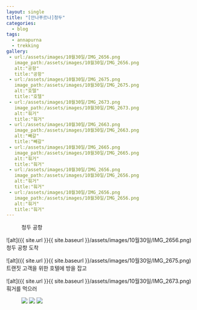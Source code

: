 ```yaml
---
layout: single
title: "[안나푸르나]청두"
categories:
  - blog
tags:
  - annapurna
  - trekking
gallery:
 - url:/assets/images/10월30일/IMG_2656.png
   image_path:/assets/images/10월30일/IMG_2656.png
   alt:"공항"
   title:"공항"
 - url:/assets/images/10월30일/IMG_2675.png
   image_path:/assets/images/10월30일/IMG_2675.png
   alt:"호텔"
   title:"호텔"
 - url:/assets/images/10월30일/IMG_2673.png
   image_path:/assets/images/10월30일/IMG_2673.png
   alt:"훠거"
   title:"훠거"
 - url:/assets/images/10월30일/IMG_2663.png
   image_path:/assets/images/10월30일/IMG_2663.png
   alt:"빼갈"
   title:"빼갈"
 - url:/assets/images/10월30일/IMG_2665.png
   image_path:/assets/images/10월30일/IMG_2665.png
   alt:"훠거"
   title:"훠거"
 - url:/assets/images/10월30일/IMG_2656.png
   image_path:/assets/images/10월30일/IMG_2656.png
   alt:"훠거"
   title:"훠거"
 - url:/assets/images/10월30일/IMG_2656.png
   image_path:/assets/images/10월30일/IMG_2656.png
   alt:"훠거"
   title:"훠거"
---
```

<figure style="width: 150px" class="align-left">
    <img src="">
    <figcaption>청두 공항</figcaption>
</figure>

![alt]({{ site.url }}{{ site.baseurl }}/assets/images/10월30일/IMG_2656.png)
청두 공항 도착

![alt]({{ site.url }}{{ site.baseurl }}/assets/images/10월30일/IMG_2675.png)
트랜짓 고객을 위한 호텔에 방을 잡고

![alt]({{ site.url }}{{ site.baseurl }}/assets/images/10월30일/IMG_2673.png)
훠거를 먹으러

<figure class="third">
    <img src="/assets/images/10월30일/IMG_2663.png">
    <img src="/assets/images/10월30일/IMG_2665.png">
    <img src="/assets/images/10월30일/IMG_2664.png">
</figure>
<!-- ![alt]({{ site.url }}{{ site.baseurl }}/assets/images/10월30일/IMG_2663.png)
빼갈

![alt]({{ site.url }}{{ site.baseurl }}/assets/images/10월30일/IMG_2665.png)
훠거! -->


{% include gallery caption="청두" %}
